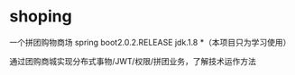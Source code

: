 # shoping
一个拼团购物商场
spring boot2.0.2.RELEASE
jdk.1.8
*（本项目只为学习使用）

通过团购商城实现分布式事物/JWT/权限/拼团业务，了解技术运作方法
